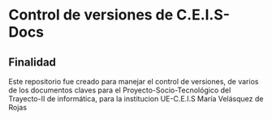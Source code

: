 # Control de versiones de C.E.I.S-Docs



## Finalidad

Este repositorio fue creado para manejar el control de versiones, de varios de los documentos claves
para el Proyecto-Socio-Tecnológico del Trayecto-II de informática, para la institucion UE-C.E.I.S María Velásquez de Rojas



